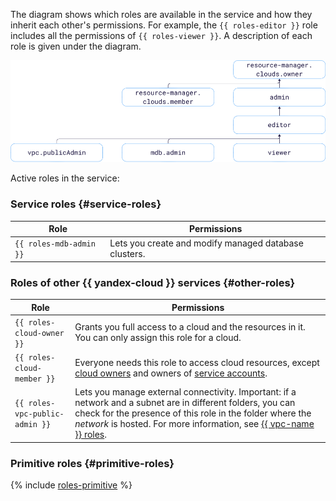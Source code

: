 The diagram shows which roles are available in the service and how they inherit each other's permissions. For example, the `{{ roles-editor }}` role includes all the permissions of `{{ roles-viewer }}`. A description of each role is given under the diagram.

![image](../_assets/mdb/service-roles-hierarchy.svg)

Active roles in the service:

### Service roles {#service-roles}

| Role | Permissions |
| ----- | ----- |
| `{{ roles-mdb-admin }}` | Lets you create and modify managed database clusters. |

### Roles of other {{ yandex-cloud }} services {#other-roles}

| Role | Permissions |
| ----- | ----- |
| `{{ roles-cloud-owner }}` | Grants you full access to a cloud and the resources in it. You can only assign this role for a cloud. |
| `{{ roles-cloud-member }}` | Everyone needs this role to access cloud resources, except [cloud owners](../resource-manager/concepts/resources-hierarchy.md#owner) and owners of [service accounts](../iam/concepts/users/service-accounts.md). |
| `{{ roles-vpc-public-admin }}` | Lets you manage external connectivity. Important: if a network and a subnet are in different folders, you can check for the presence of this role in the folder where the *network* is hosted. For more information, see [{{ vpc-name }} roles](../iam/concepts/access-control/roles.md#vpc-public-admin). |

### Primitive roles {#primitive-roles}

{% include [roles-primitive](roles-primitive.md) %}

